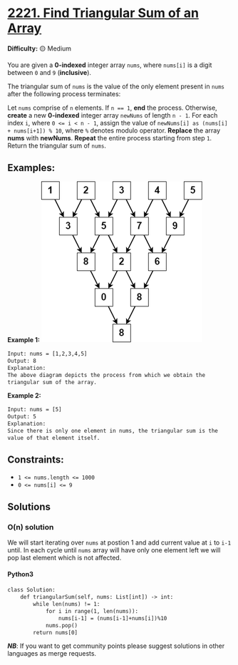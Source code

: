 # [2221. Find Triangular Sum of an Array](https://leetcode.com/problems/find-triangular-sum-of-an-array/)

**Difficulty:** :yellow_circle: Medium

You are given a **0-indexed** integer array `nums`, where `nums[i]` is a digit between `0` and `9` (**inclusive**).

The triangular sum of `nums` is the value of the only element present in `nums` after the following process terminates:

Let `nums` comprise of `n` elements. If `n == 1`, **end** the process. Otherwise, **create** a new **0-indexed** integer array `newNums` of length `n - 1`.
For each index `i`, where `0 <= i < n - 1`, assign the value of `newNums[i] as (nums[i] + nums[i+1]) % 10`, where `%` denotes modulo operator.
**Replace** the array **nums** with **newNums**.
**Repeat** the entire process starting from step `1`.
Return the triangular sum of `nums`.

## Examples:

**Example 1:**
![image](./resources/16_01.png)

```text
Input: nums = [1,2,3,4,5]
Output: 8
Explanation:
The above diagram depicts the process from which we obtain the triangular sum of the array.
```

**Example 2:**

```text
Input: nums = [5]
Output: 5
Explanation:
Since there is only one element in nums, the triangular sum is the value of that element itself.
```


## Constraints:

- `1 <= nums.length <= 1000`
- `0 <= nums[i] <= 9`


## Solutions

### O(n) solution

We will start iterating over `nums` at postion 1 and add current value at `i` to `i-1` until.
In each cycle until `nums` array will have only one element left we will pop last element which is not affected.

#### Python3
```python3
class Solution:
    def triangularSum(self, nums: List[int]) -> int:
        while len(nums) != 1:
            for i in range(1, len(nums)):
                nums[i-1] = (nums[i-1]+nums[i])%10
            nums.pop()
        return nums[0]
```

***NB***: If you want to get community points please suggest solutions in other languages as merge requests.

